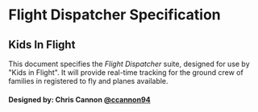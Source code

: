 # Flight Dispatcher Specification
## Kids In Flight

This document specifies the _Flight Dispatcher_ suite, designed for use by "Kids
in Flight". It will provide real-time tracking for the ground crew of families
in registered to fly and planes available.

#### Designed by: Chris Cannon [@ccannon94](https://github.com/ccannon94)
